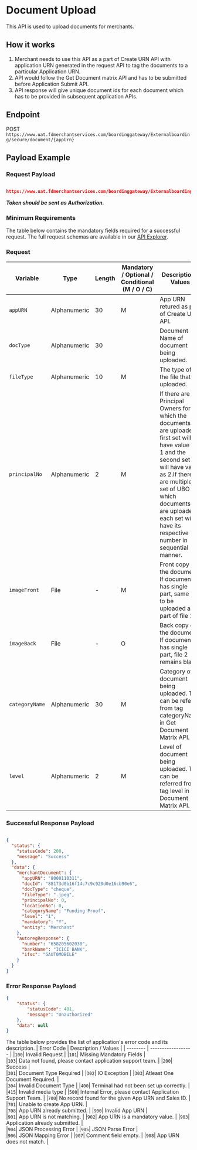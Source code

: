 # Document Upload

This API is used to upload documents for merchants.

## How it works
1. Merchant needs to use this API as a part of Create URN API with application URN generated in the request API to tag the documents to 
   a particular Application URN.
2. API would follow the Get Document matrix API and has to be submitted before Application Submit API.
3. API response will give unique document ids for each document which has to be provided in subsequent application APIs. 

## Endpoint

POST `https://www.uat.fdmerchantservices.com/boardinggateway/Externalboarding/secure/document/{appUrn}`

## Payload Example

### Request Payload

```json

https://www.uat.fdmerchantservices.com/boardinggateway/Externalboarding/secure/document/10000745

```
  
***Token should be sent as Authorization.***

### Minimum Requirements

The table below contains the mandatory fields required for a successful request. The full request schemas are available in our [API Explorer](../api/?type=get&path=/Externalboarding/secure/document/{appUrn}).

### Request
| Variable | Type | Length |  Mandatory / Optional / Conditional  (M / O / C)  | Description / Values |
| -------- | ------- | -- | ------------ | ------------------ |
|`appURN`|Alphanumeric|30|M|App URN retured as part of Create URN API.|
|`docType`|Alphanumeric|30||Document Name of document being uploaded. |
|`fileType`|Alphanumeric|10|M|The type of the file that is uploaded.|
|`principalNo`|Alphanumeric|2|M|If there are 2 Principal Owners for which the documents are uploaded, first set will have value as 1 and the second set will have value as 2.If there are multiple set of UBO for which documents are uploaded, each set will have its respective number in sequential manner.|
|`imageFront`|File|-|M|Front copy of the document. If document has single part, same has to be uploaded as part of file 1. |
|`imageBack`|File|-|O|Back copy of the document. If document has single part, file 2 remains blank.|
|`categoryName`|Alphanumeric|30|M|Category of document being uploaded. This can be refered from tag categoryName in Get Document Matrix API.|
|`level`|Alphanumeric|2|M|Level of document being uploaded. This can be referred from tag level in Get Document Matrix API.|


### Successful Response Payload

```json

{
  "status": {
    "statusCode": 200,
    "message": "Success"
  },
  "data": {
    "merchantDocument": {
      "appURN": "8000110311",
      "docId": "88173d0b16f14c7c9c920d0e16cb90e6",
      "docType": "cheque",
      "fileType": ".jpeg",
      "principalNo": 0,
      "locationNo": 0,
      "categoryName": "Funding Proof",
      "level": "1",
      "mandatory": "Y",
      "entity": "Merchant"
    },
    "autoregResponse": {
      "number": "658205602030",
      "bankName": "ICICI BANK",
      "ifsc": "GAUT0MOBILE"
    }
  }
}
```

### Error Response Payload

```json
{
	"status": {
		"statusCode": 401,
		"message": "Unauthorized"
	},
	"data": null
}
```

The table below provides the list of application's error code and its description.
| Error Code |  Description / Values |
| --------  | ------------------ |
|`100`| Invalid Request |
|`101`| Missing Mandatory Fields |  
|`103`| Data not found, please contact application support team. |
|`200`| Success |  
|`301`| Document Type Required |
|`302`| IO Exception |
|`303`| Atleast One Document Required. |  
|`304`| Invalid Document Type |
|`400`| Terminal had not been set up correctly. |  
|`415`| Invalid media type |
|`500`| Internal Error, please contact Application Support Team. |
|`700`| No record found for the given App URN and Sales ID. |
|`701`| Unable to create App URN. |  
|`708`| App URN already submitted. |
|`900`| Invalid App URN |  
|`901`| App URN is not matching. |
|`902`| App URN is a mandatory value. |
|`903`| Application already submitted. |  
|`904`| JSON Processing Error |
|`905`| JSON Parse Error |  
|`906`| JSON Mapping Error |
|`907`| Comment field empty. |
|`908`| App URN does not match. |
